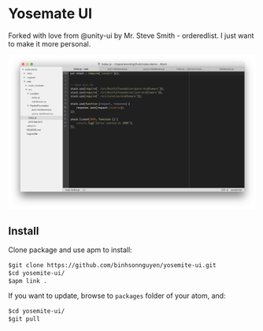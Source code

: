 # Yosemate UI

Forked with love from @unity-ui by Mr. Steve Smith - orderedlist. I just want to make it more personal.

![](screenshot.png?raw=true)

## Install

Clone package and use apm to install:

```
$git clone https://github.com/binhsonnguyen/yosemite-ui.git
$cd yosemite-ui/
$apm link .
```

If you want to update, browse to `packages` folder of your atom, and:

```
$cd yosemite-ui/
$git pull
```
